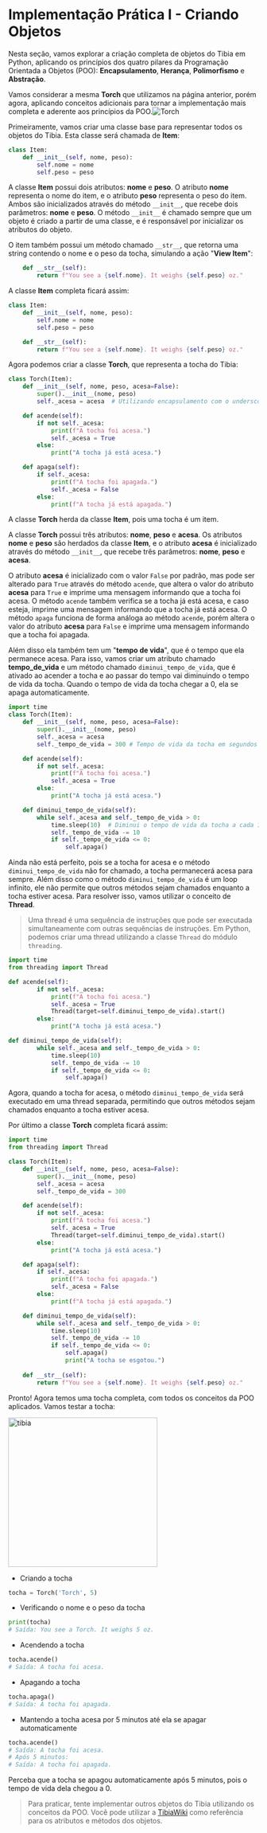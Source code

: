 # Implementação Prática I - Criando Objetos

Nesta seção, vamos explorar a criação completa de objetos do Tibia em Python, aplicando os princípios dos quatro pilares da Programação Orientada a Objetos (POO): **Encapsulamento**, **Herança**, **Polimorfismo** e **Abstração**.

Vamos considerar a mesma **Torch** que utilizamos na página anterior, porém agora, aplicando conceitos adicionais para tornar a implementação mais completa e aderente aos princípios da POO.![Torch](https://www.tibiawiki.com.br/images/9/90/Torch.gif)


Primeiramente, vamos criar uma classe base para representar todos os objetos do Tibia. Esta classe será chamada de **Item**:

```python
class Item:
    def __init__(self, nome, peso):
        self.nome = nome
        self.peso = peso
```

A classe **Item** possui dois atributos: **nome** e **peso**. O atributo **nome** representa o nome do item, e o atributo **peso** representa o peso do item. Ambos são inicializados através do método `__init__`, que recebe dois parâmetros: **nome** e **peso**. O método `__init__` é chamado sempre que um objeto é criado a partir de uma classe, e é responsável por inicializar os atributos do objeto.

O item também possui um método chamado `__str__`, que retorna uma string contendo o nome e o peso da tocha, simulando a ação "**View Item**":

```python
    def __str__(self):
        return f"You see a {self.nome}. It weighs {self.peso} oz."
```

A classe **Item** completa ficará assim:

```python
class Item:
    def __init__(self, nome, peso):
        self.nome = nome
        self.peso = peso

    def __str__(self):
        return f"You see a {self.nome}. It weighs {self.peso} oz."
```

Agora podemos criar a classe **Torch**, que representa a tocha do Tibia:

```python
class Torch(Item):
    def __init__(self, nome, peso, acesa=False):
        super().__init__(nome, peso)
        self._acesa = acesa  # Utilizando encapsulamento com o underscore _

    def acende(self):
        if not self._acesa:
            print(f"A tocha foi acesa.")
            self._acesa = True
        else:
            print("A tocha já está acesa.")

    def apaga(self):
        if self._acesa:
            print(f"A tocha foi apagada.")
            self._acesa = False
        else:
            print(f"A tocha já está apagada.")
```

A classe **Torch** herda da classe **Item**, pois uma tocha é um item. 

A classe **Torch** possui três atributos: **nome**, **peso** e **acesa**. Os atributos **nome** e **peso** são herdados da classe **Item**, e o atributo **acesa** é inicializado através do método `__init__`, que recebe três parâmetros: **nome**, **peso** e **acesa**. 

O atributo **acesa** é inicializado com o valor `False` por padrão, mas pode ser alterado para `True` através do método `acende`, que altera o valor do atributo **acesa** para `True` e imprime uma mensagem informando que a tocha foi acesa. O método `acende` também verifica se a tocha já está acesa, e caso esteja, imprime uma mensagem informando que a tocha já está acesa. O método `apaga` funciona de forma análoga ao método `acende`, porém altera o valor do atributo **acesa** para `False` e imprime uma mensagem informando que a tocha foi apagada.

Além disso ela também tem um "**tempo de vida**", que é o tempo que ela permanece acesa. Para isso, vamos criar um atributo chamado **tempo_de_vida** e um método chamado `diminui_tempo_de_vida`, que é ativado ao acender a tocha e ao passar do tempo vai diminuindo o tempo de vida da tocha. Quando o tempo de vida da tocha chegar a 0, ela se apaga automaticamente.

```python
import time
class Torch(Item):
    def __init__(self, nome, peso, acesa=False):
        super().__init__(nome, peso)
        self._acesa = acesa
        self._tempo_de_vida = 300 # Tempo de vida da tocha em segundos (5 minutos)

    def acende(self):
        if not self._acesa:
            print(f"A tocha foi acesa.")
            self._acesa = True
        else:
            print("A tocha já está acesa.")

    def diminui_tempo_de_vida(self):
        while self._acesa and self._tempo_de_vida > 0:
            time.sleep(10)  # Diminui o tempo de vida da tocha a cada 10 segundos acesa
            self._tempo_de_vida -= 10
            if self._tempo_de_vida <= 0:
                self.apaga()
```

Ainda não está perfeito, pois se a tocha for acesa e o método `diminui_tempo_de_vida` não for chamado, a tocha permanecerá acesa para sempre. Além disso como o método `diminui_tempo_de_vida` é um loop infinito, ele não permite que outros métodos sejam chamados enquanto a tocha estiver acesa. Para resolver isso, vamos utilizar o conceito de **Thread**.

>Uma thread é uma sequência de instruções que pode ser executada simultaneamente com outras sequências de instruções. Em Python, podemos criar uma thread utilizando a classe `Thread` do módulo `threading`.

```python
import time
from threading import Thread

def acende(self):
        if not self._acesa:
            print(f"A tocha foi acesa.")
            self._acesa = True
            Thread(target=self.diminui_tempo_de_vida).start()
        else:
            print("A tocha já está acesa.")

def diminui_tempo_de_vida(self):
        while self._acesa and self._tempo_de_vida > 0:
            time.sleep(10)
            self._tempo_de_vida -= 10
            if self._tempo_de_vida <= 0:
                self.apaga()
```

Agora, quando a tocha for acesa, o método `diminui_tempo_de_vida` será executado em uma thread separada, permitindo que outros métodos sejam chamados enquanto a tocha estiver acesa.

Por último a classe **Torch** completa ficará assim:

```python
import time
from threading import Thread

class Torch(Item):
    def __init__(self, nome, peso, acesa=False):
        super().__init__(nome, peso)
        self._acesa = acesa
        self._tempo_de_vida = 300

    def acende(self):
        if not self._acesa:
            print(f"A tocha foi acesa.")
            self._acesa = True
            Thread(target=self.diminui_tempo_de_vida).start()
        else:
            print("A tocha já está acesa.")

    def apaga(self):
        if self._acesa:
            print(f"A tocha foi apagada.")
            self._acesa = False
        else:
            print(f"A tocha já está apagada.")

    def diminui_tempo_de_vida(self):
        while self._acesa and self._tempo_de_vida > 0:
            time.sleep(10)
            self._tempo_de_vida -= 10
            if self._tempo_de_vida <= 0:
                self.apaga()
                print("A tocha se esgotou.")
    
    def __str__(self):
        return f"You see a {self.nome}. It weighs {self.peso} oz."
```

Pronto! Agora temos uma tocha completa, com todos os conceitos da POO aplicados. Vamos testar a tocha:

<img src="../images/player_torch.jpg" alt="tibia" width="300" height="auto">

- Criando a tocha
```python
tocha = Torch('Torch', 5)
```
- Verificando o nome e o peso da tocha
```python
print(tocha)
# Saída: You see a Torch. It weighs 5 oz.
```

- Acendendo a tocha
```python
tocha.acende()
# Saída: A tocha foi acesa.
```

- Apagando a tocha
```python	
tocha.apaga()
# Saída: A tocha foi apagada.
```

- Mantendo a tocha acesa por 5 minutos até ela se apagar automaticamente
```python
tocha.acende()
# Saída: A tocha foi acesa.
# Após 5 minutos:
# Saída: A tocha foi apagada.
```

Perceba que a tocha se apagou automaticamente após 5 minutos, pois o tempo de vida dela chegou a 0.

>Para praticar, tente implementar outros objetos do Tibia utilizando os conceitos da POO. Você pode utilizar a [TibiaWiki](https://www.tibiawiki.com.br/wiki/Itens) como referência para os atributos e métodos dos objetos.